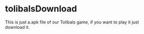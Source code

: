 # tolibalsDownload

This is just a.apk file of our Tolibals game, if you want to play it just download it.
